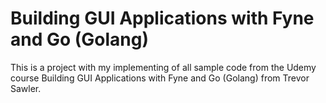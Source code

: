 # Building GUI Applications with Fyne and Go (Golang)

This is a project with my implementing of all sample code from the Udemy course Building GUI Applications with Fyne and Go (Golang) from Trevor Sawler.